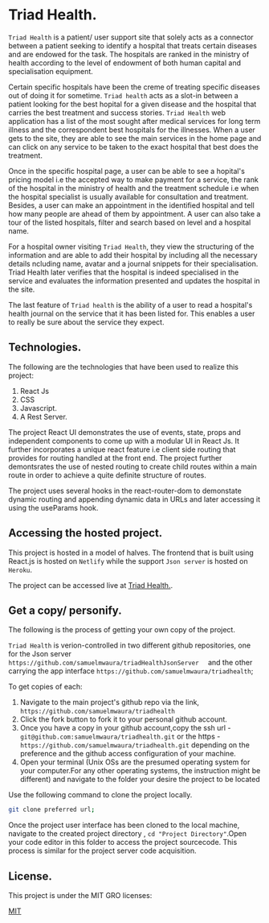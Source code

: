 # Triad Health.

`Triad Health` is a patient/ user support site that solely acts as a connector between a patient seeking to identify a hospital that treats certain diseases and are endowed for the task. The hospitals are ranked in the ministry of health according to the level of endowment of both human capital and specialisation equipment.

Certain specific hospitals have been the creme of treating specific diseases out of doing it for sometime. `Triad health` acts as a slot-in between a patient looking for the best hopital for a given disease and the hospital that carries the best treatment and success stories.
`Triad Health` web application has a list of the most sought after medical services for long term illness and the correspondent best hospitals for the illnesses. When a user gets to the site, they are able to see the main services in the home page and can click on any service to be taken to the exact hospital that best does the treatment.

Once in the specific hospital page, a user can be able to see a hopital's pricing model i.e the accepted way to make payment for a service, the rank of the hospital in the ministry of health and the treatment schedule i.e when the hospital specialist is usually available for consultation and treatment. Besides, a user can make an appointment in the identified hospital and tell how many people are ahead of them by appointment.
A user can also take a tour of the listed hospitals, filter and search based on level and a hospital name.

For a hospital owner visiting `Triad Health`, they view the structuring of the information and are able to add their hospital by including all the necessary details ncluding name, avatar and a journal snippets for their specialisation. Triad Health later verifies that the hospital is indeed specialised in the service and evaluates the information presented and updates the hospital in the site.

The last feature of `Triad health` is the ability of a user to read a hospital's health journal on the service that it has been listed for. This enables a user to really be sure about the service they expect.

## Technologies.

The following are the technologies that have been used to realize this project:
  
  1. React Js
  2. CSS
  3. Javascript.
  3. A Rest Server.


The project React UI demonstrates the use of events, state, props and independent components to come up with a modular UI in React Js. It further incorporates a unique react feature i.e client side routing that provides for routing handled at the front end. The project further demontsrates the use of nested routing to create child routes within a main route in order to achieve a quite definite structure of routes.

The project uses several hooks in the react-router-dom to demonstate dynamic routing and appending dynamic data in URLs and later accessing it using the useParams hook.

## Accessing the hosted project.
   
This project is hosted in a model of halves. The frontend that is built using React.js is hosted on `Netlify` while the support `Json server` is hosted on `Heroku`.

The project can be accessed live at [Triad Health.](https://triadhealth.netlify.app/).

  ## Get a copy/ personify.

The following is the process of getting your own copy of the project.

`Triad Health` is  verion-controlled in two different github repositories, one for the Json server `https://github.com/samuelmwaura/triadHealthJsonServer  ` and the other carrying the app interface `https://github.com/samuelmwaura/triadhealth`;

To get copies of each:
   1. Navigate to the main project's github repo via the link, `https://github.com/samuelmwaura/triadhealth`
   2. Click the fork button to fork it to your personal github account.
   3. Once you have a copy in your github account,copy the ssh url -`git@github.com:samuelmwaura/triadhealth.git` or the https - `https://github.com/samuelmwaura/triadhealth.git` depending on the preference and the github access configuration of your machine.
   3. Open your terminal (Unix OSs are the presumed operating system for your computer.For any other operating systems, the instruction might be different) and navigate to the folder your desire the project to be located

   Use the following command to clone the project locally.
   ```bash
   git clone preferred url;
   ```
  Once the project user interface has been cloned to the local machine, navigate to the created project directory , `cd "Project Directory"`.Open your code editor in this folder to access the project sourcecode. This process is similar for the project server code acquisition.
   
   ## License.
   This project is under the MIT GRO  licenses:

   [MIT](https://choosealicense.com/licenses/mit/)
